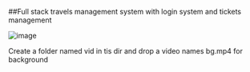 ##Full stack travels management system with login system and tickets management


![image](https://user-images.githubusercontent.com/63779654/160765342-8cea5b42-ec73-403c-8374-b53e9bce16b3.png)


Create a folder named vid in tis dir and drop a video names bg.mp4 for background
